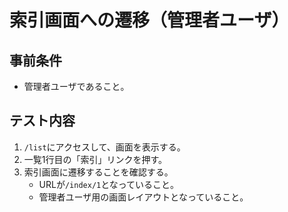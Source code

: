 # 索引画面への遷移（管理者ユーザ）

## 事前条件
- 管理者ユーザであること。

## テスト内容
1. `/list`にアクセスして、画面を表示する。
1. 一覧1行目の「索引」リンクを押す。
1. 索引画面に遷移することを確認する。
    - URLが`/index/1`となっていること。
    - 管理者ユーザ用の画面レイアウトとなっていること。
